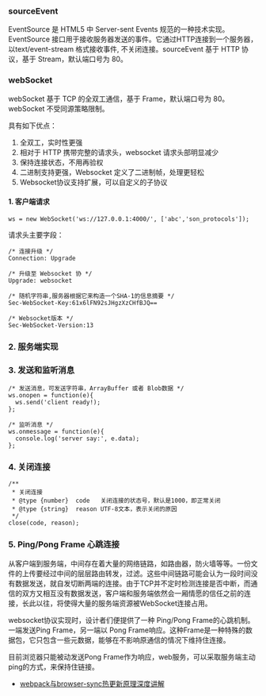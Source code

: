 ### sourceEvent

EventSource 是 HTML5 中 Server-sent Events 规范的一种技术实现。EventSource 接口用于接收服务器发送的事件。它通过HTTP连接到一个服务器，以text/event-stream 格式接收事件, 不关闭连接。sourceEvent 基于 HTTP 协议，基于 Stream，默认端口号为 80。

### webSocket

webSocket 基于 TCP 的全双工通信，基于 Frame，默认端口号为 80。webSocket 不受同源策略限制。

具有如下优点：
1. 全双工，实时性更强
2. 相对于 HTTP 携带完整的请求头，websocket 请求头部明显减少
3. 保持连接状态，不用再验权
4. 二进制支持更强，Websocket 定义了二进制帧，处理更轻松
5. Websocket协议支持扩展，可以自定义的子协议

#### 1. 客户端请求

```
ws = new WebSocket('ws://127.0.0.1:4000/', ['abc','son_protocols']);
```

请求头主要字段：
```
/* 连接升级 */
Connection: Upgrade

/* 升级至 Websocket 协 */
Upgrade: websocket

/* 随机字符串,服务器根据它来构造一个SHA-1的信息摘要 */
Sec-WebSocket-Key:61x6lFN92sJHgzXzCHfBJQ==

/* Websocket版本 */
Sec-WebSocket-Version:13
```

### 2. 服务端实现

### 3. 发送和监听消息

```
/* 发送消息，可发送字符串，ArrayBuffer 或者 Blob数据 */
ws.onopen = function(e){
  ws.send('client ready!);
};

/* 监听消息 */
ws.onmessage = function(e){
  console.log('server say:', e.data);
};
```

### 4. 关闭连接

```
/**
 * 关闭连接
 * @type {number}  code   关闭连接的状态号，默认是1000，即正常关闭
 * @type {string}  reason UTF-8文本，表示关闭的原因
 */
close(code, reason);
```

### 5. Ping/Pong Frame 心跳连接

从客户端到服务端，中间存在着大量的网络链路，如路由器，防火墙等等。一份文件的上传要经过中间的层层路由转发，过滤。这些中间链路可能会认为一段时间没有数据发送，就自发切断两端的连接。由于TCP并不定时检测连接是否中断，而通信的双方又相互没有数据发送，客户端和服务端依然会一厢情愿的信任之前的连接，长此以往，将使得大量的服务端资源被WebSocket连接占用。

websocket协议实现时，设计者们便提供了一种 Ping/Pong Frame的心跳机制。一端发送Ping Frame，另一端以 Pong Frame响应。这种Frame是一种特殊的数据包，它只包含一些元数据，能够在不影响原通信的情况下维持住连接。

目前浏览器只能被动发送Pong Frame作为响应，web服务，可以采取服务端主动ping的方式，来保持住链接。



* [webpack与browser-sync热更新原理深度讲解](http://louiszhai.github.io/2017/04/19/hmr/)
